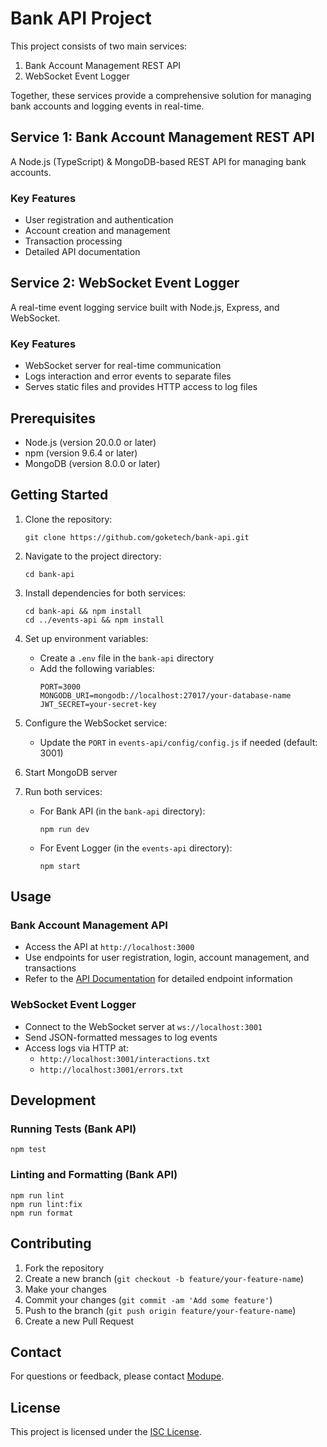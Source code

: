 # Bank API Project

This project consists of two main services:
1. Bank Account Management REST API
2. WebSocket Event Logger

Together, these services provide a comprehensive solution for managing bank accounts and logging events in real-time.

## Service 1: Bank Account Management REST API

A Node.js (TypeScript) & MongoDB-based REST API for managing bank accounts.

### Key Features
- User registration and authentication
- Account creation and management
- Transaction processing
- Detailed API documentation

## Service 2: WebSocket Event Logger

A real-time event logging service built with Node.js, Express, and WebSocket.

### Key Features
- WebSocket server for real-time communication
- Logs interaction and error events to separate files
- Serves static files and provides HTTP access to log files

## Prerequisites

- Node.js (version 20.0.0 or later)
- npm (version 9.6.4 or later)
- MongoDB (version 8.0.0 or later)

## Getting Started

1. Clone the repository:
   ```
   git clone https://github.com/goketech/bank-api.git
   ```

2. Navigate to the project directory:
   ```
   cd bank-api
   ```

3. Install dependencies for both services:
   ```
   cd bank-api && npm install
   cd ../events-api && npm install
   ```

4. Set up environment variables:
   - Create a `.env` file in the `bank-api` directory
   - Add the following variables:
     ```
     PORT=3000
     MONGODB_URI=mongodb://localhost:27017/your-database-name
     JWT_SECRET=your-secret-key
     ```

5. Configure the WebSocket service:
   - Update the `PORT` in `events-api/config/config.js` if needed (default: 3001)

6. Start MongoDB server

7. Run both services:
   - For Bank API (in the `bank-api` directory):
     ```
     npm run dev
     ```
   - For Event Logger (in the `events-api` directory):
     ```
     npm start
     ```

## Usage

### Bank Account Management API
- Access the API at `http://localhost:3000`
- Use endpoints for user registration, login, account management, and transactions
- Refer to the [API Documentation](https://classical-elsie-gokeee-d08fef73.koyeb.app/docs) for detailed endpoint information

### WebSocket Event Logger
- Connect to the WebSocket server at `ws://localhost:3001`
- Send JSON-formatted messages to log events
- Access logs via HTTP at:
  - `http://localhost:3001/interactions.txt`
  - `http://localhost:3001/errors.txt`

## Development

### Running Tests (Bank API)
```
npm test
```

### Linting and Formatting (Bank API)
```
npm run lint
npm run lint:fix
npm run format
```

## Contributing

1. Fork the repository
2. Create a new branch (`git checkout -b feature/your-feature-name`)
3. Make your changes
4. Commit your changes (`git commit -am 'Add some feature'`)
5. Push to the branch (`git push origin feature/your-feature-name`)
6. Create a new Pull Request

## Contact

For questions or feedback, please contact [Modupe](mailto:modupe775@gmail.com).

## License

This project is licensed under the [ISC License](./LICENSE).